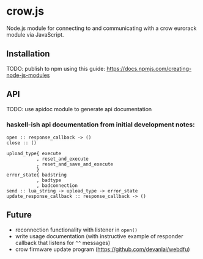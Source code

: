 # crow.js
Node.js module for connecting to and communicating with a crow eurorack module via JavaScript.

## Installation
TODO: publish to npm using this guide: https://docs.npmjs.com/creating-node-js-modules

## API
TODO: use apidoc module to generate api documentation

### haskell-ish api documentation from initial development notes:
```
open :: response_callback -> ()
close :: ()

upload_type{ execute
           , reset_and_execute
           , reset_and_save_and_execute
           }
error_state{ badstring
           , badtype
           , badconnection
send :: lua_string -> upload_type -> error_state
update_response_callback :: response_callback -> ()
```

## Future
* reconnection functionality with listener in `open()`
* write usage documentation (with instructive example of responder callback that listens for `^^` messages)
* crow firmware update program (https://github.com/devanlai/webdfu)
